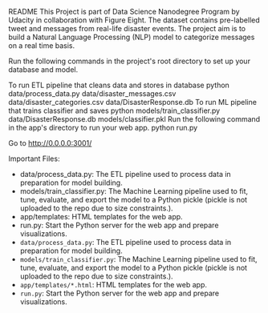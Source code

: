 README
This Project is part of Data Science Nanodegree Program by Udacity in collaboration with Figure Eight. The dataset contains pre-labelled tweet and messages from real-life disaster events. The project aim is to build a Natural Language Processing (NLP) model to categorize messages on a real time basis.

Run the following commands in the project's root directory to set up your database and model.

To run ETL pipeline that cleans data and stores in database python data/process_data.py data/disaster_messages.csv data/disaster_categories.csv data/DisasterResponse.db
To run ML pipeline that trains classifier and saves python models/train_classifier.py data/DisasterResponse.db models/classifier.pkl
Run the following command in the app's directory to run your web app. python run.py

Go to http://0.0.0.0:3001/

Important Files:
 - data/process_data.py: The ETL pipeline used to process data in preparation for model building.
 - models/train_classifier.py: The Machine Learning pipeline used to fit, tune, evaluate, and export the model to a Python pickle (pickle is not uploaded to the repo due to size constraints.).
 - app/templates: HTML templates for the web app.
 - run.py: Start the Python server for the web app and prepare visualizations.
 - `data/process_data.py`: The ETL pipeline used to process data in preparation for model building.
 - `models/train_classifier.py`: The Machine Learning pipeline used to fit, tune, evaluate, and export the model to a Python pickle (pickle is not uploaded to the repo due to size constraints.).
 - `app/templates/*.html`: HTML templates for the web app.
 - `run.py`: Start the Python server for the web app and prepare visualizations.
